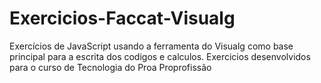 # Exercicios-Faccat-Visualg
Exercícios de JavaScript usando a ferramenta do Visualg como base principal para a escrita dos codigos e calculos. Exercicios desenvolvidos para o curso de
Tecnologia do Proa Proprofissão
